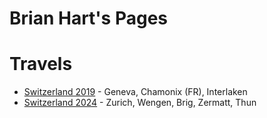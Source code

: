Brian Hart's Pages
==================

# Travels
- [Switzerland 2019](travels/switzerland-2019.md) - Geneva, Chamonix (FR), Interlaken
- [Switzerland 2024](travels/switzerland-2024.md) - Zurich, Wengen, Brig, Zermatt, Thun
